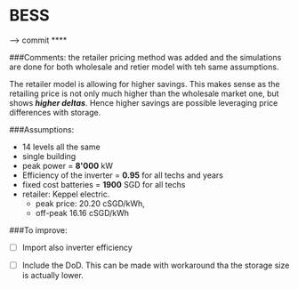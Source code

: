 # BESS

--> commit ****

###Comments:
the retailer pricing method was added and the simulations are done for both wholesale and retier model with teh same assumptions.

The retailer model is allowing for higher savings. This makes sense as the retailing price is not only much higher than the 
wholesale market one, but shows _**higher deltas**_. Hence higher savings are possible leveraging price differences with storage. 

###Assumptions:

- 14 levels all the same
- single building
- peak power = **8'000** kW
- Efficiency of the inverter = **0.95** for all techs and years
- fixed cost batteries = **1900** SGD for all techs
- retailer: Keppel electric. 
    - peak price: 20.20 cSGD/kWh, 
    - off-peak 16.16 cSGD/kWh

###To improve:

- [ ] Import also inverter efficiency
- [ ] Include the DoD. This can be made with workaround tha the storage size is actually lower.

